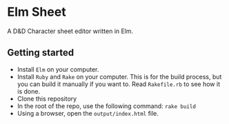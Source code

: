 # Elm Sheet

A D&D Character sheet editor written in Elm.

## Getting started

* Install `Elm` on your computer.
* Install `Ruby` and `Rake` on your computer.  This is for the build process, but you can build it manually if you want to.  Read `Rakefile.rb` to see how it is done.
* Clone this repository
* In the root of the repo, use the following command: `rake build`
* Using a browser, open the `output/index.html` file.